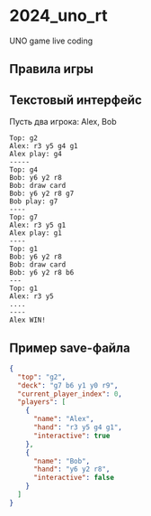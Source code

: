 # 2024_uno_rt
UNO game live coding

## Правила игры



## Текстовый интерфейс

Пусть два игрока: Alex, Bob

```
Top: g2
Alex: r3 y5 g4 g1
Alex play: g4
-----
Top: g4
Bob: y6 y2 r8
Bob: draw card
Bob: y6 y2 r8 g7
Bob play: g7
----
Top: g7
Alex: r3 y5 g1
Alex play: g1
----
Top: g1
Bob: y6 y2 r8
Bob: draw card
Bob: y6 y2 r8 b6
---
Top: g1
Alex: r3 y5
....
----
Alex WIN!
```

## Пример save-файла

```json
{
  "top": "g2",
  "deck": "g7 b6 y1 y0 r9",
  "current_player_index": 0,
  "players": [
    {
      "name": "Alex",
      "hand": "r3 y5 g4 g1",
      "interactive": true
    },
    {
      "name": "Bob",
      "hand": "y6 y2 r8",
      "interactive": false
    }
  ]
}
```